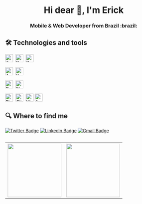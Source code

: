 <h1 align="center">Hi dear 👋, I'm Erick</h1>
<h3 align="center">Mobile & Web Developer from Brazil :brazil: </h3>

## 🛠  Technologies and tools

<img src="https://img.shields.io/badge/TypeScript-282C34?logo=typescript&logoColor=3178C6" alt="TypeScript Logo" title="TypeScript" height="25" />&nbsp;
<img src="https://img.shields.io/badge/React-282C34?logo=react&logoColor=61DAFB" alt="React Logo" title="React.js" height="25" />&nbsp;
<img src="https://img.shields.io/badge/React Native-282C34?logo=react&logoColor=8761f9" alt="React Native Logo" title="React Native" height="25" />&nbsp;

<img src="https://img.shields.io/badge/Android-282C34?logo=android&logoColor=3DDC84" alt="Android Logo" title="Android" height="25" />&nbsp;
<img src="https://img.shields.io/badge/Kotlin-282C34?logo=kotlin&logoColor=9A39F4" alt="Kotlin Logo" title="Kotlin" height="25" />&nbsp;

<img src="https://img.shields.io/badge/Dart-282C34?logo=dart&logoColor=3178C6" alt="Dart Logo" title="Dart" height="25" />&nbsp;
<img src="https://img.shields.io/badge/Flutter-282C34?logo=flutter&logoColor=3178C6" alt="Flutter Logo" title="Flutter" height="25" />&nbsp;

<img src="https://img.shields.io/badge/Firebase-282C34?logo=firebase&logoColor=f9ed02" alt="Firebase Logo" title="Firebase" height="25" />&nbsp;
<img src="https://img.shields.io/badge/Git-282C34?logo=git&logoColor=F05032" alt="Git Logo" title="Git" height="25" />&nbsp;
<img src="https://img.shields.io/badge/VS%20Code-282C34?logo=visual-studio-code&logoColor=007ACC" alt="Visual Studio Code Logo" title="Visual Studio Code" height="25" />
<img src="https://img.shields.io/badge/Android Studio-282C34?logo=android-studio&logoColor=3DDC84" alt="Android Studio Logo" title="Android Studio" height="25" />

## 🔍  Where to find me

[![Twitter Badge](https://img.shields.io/badge/-Twitter-1ca0f1?style=flat-square&labelColor=1ca0f1&logo=twitter&logoColor=white&link=https://twitter.com/erickLuizAl)](https://twitter.com/erickLuizAl)
[![Linkedin Badge](https://img.shields.io/badge/-LinkedIn-blue?style=flat-square&logo=Linkedin&logoColor=white&link=https://www.linkedin.com/in/erick-luiz-47151a1a4/)](https://www.linkedin.com/in/erick-luiz-47151a1a4/)
[![Gmail Badge](https://img.shields.io/badge/-Gmail-c14438?style=flat-square&logo=Gmail&logoColor=white)](mailto:erickluiz69@gmail.com)

<table  align="left">

<row>

  <td>
    <img  height='172'  src='https://github-readme-stats.vercel.app/api/top-langs/?username=erickLuizA&layout=compact&theme=dracula'>
  </td>
  
  <td>
    <img  height='172'  src='https://github-readme-stats.vercel.app/api?username=erickLuizA&show_icons=true&theme=dracula'>
  </td>

</row>

</table>
